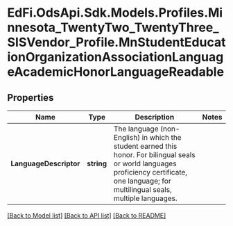 # EdFi.OdsApi.Sdk.Models.Profiles.Minnesota_TwentyTwo_TwentyThree_SISVendor_Profile.MnStudentEducationOrganizationAssociationLanguageAcademicHonorLanguageReadable
## Properties

Name | Type | Description | Notes
------------ | ------------- | ------------- | -------------
**LanguageDescriptor** | **string** | The language (non-English) in which the student earned this honor. For bilingual seals or world languages proficiency certificate, one language; for multilingual seals, multiple languages. | 

[[Back to Model list]](../README.md#documentation-for-models) [[Back to API list]](../README.md#documentation-for-api-endpoints) [[Back to README]](../README.md)

